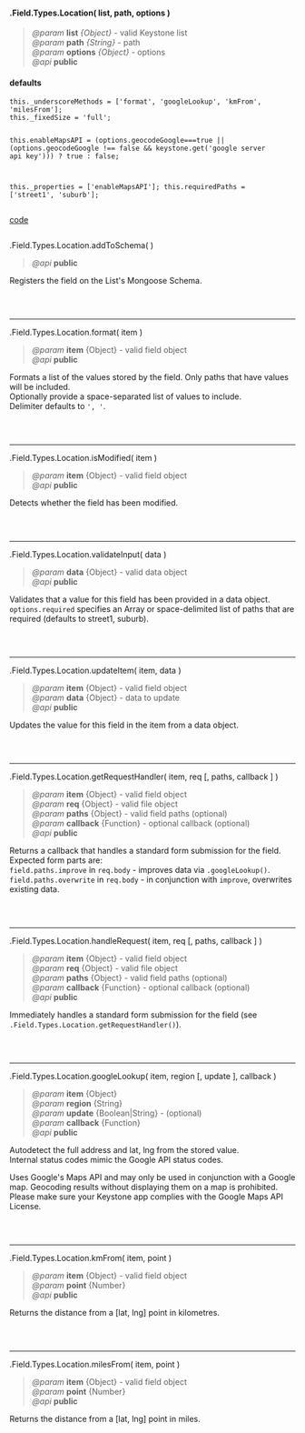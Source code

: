 #### .Field.Types.Location( list, path, options )  
> *@param* **list** _{Object}_  - valid Keystone list   
> *@param* **path** _{String}_  - path   
> *@param* **options** _{Object}_  - options   
> *@api* **public**  

<div class="code-header"> <h4>defaults</h4></div><pre class=" language-javascript"><code class="language-javascript">this._underscoreMethods = ['format', 'googleLookup', 'kmFrom', 'milesFrom'];
this._fixedSize = 'full';

this.enableMapsAPI = (options.geocodeGoogle===true || (options.geocodeGoogle !== false && keystone.get('google server api key'))) ? true : false;

this._properties = ['enableMapsAPI'];
this.requiredPaths = ['street1', 'suburb'];</code></pre>

<div class="code-header addGitHubLink" data-file="lib/fieldTypes/location.js"> <a href="#" class="loadCode"> code</a></div><pre class=" language-javascript hideCode api"></pre> 

<span class="subMethod"> .Field.Types.Location.addToSchema(  ) </span>  
> *@api* **public**     

Registers the field on the List's Mongoose Schema.  
<div class="code-header addGitHubLink" data-file="lib/fieldTypes/location.js#L62-L138"> &nbsp;</div><pre class=" language-javascript hideCode api"></pre> 

---

<span class="subMethod"> .Field.Types.Location.format( item ) </span>  
> *@param* **item** {Object} - valid field object   
> *@api* **public**     

Formats a list of the values stored by the field. Only paths that have values will be included.  
Optionally provide a space-separated list of values to include.  
Delimiter defaults to `', '`.

<div class="code-header addGitHubLink" data-file="lib/fieldTypes/location.js#L141-L166"> &nbsp;</div><pre class=" language-javascript hideCode api"></pre> 

---
<span class="subMethod"> .Field.Types.Location.isModified( item ) </span> 
> *@param* **item** {Object} - valid field object   
> *@api* **public**    

Detects whether the field has been modified.  

<div class="code-header addGitHubLink" data-file="lib/fieldTypes/location.js#L169-L185">&nbsp; </div><pre class=" language-javascript hideCode api"></pre> 

---
<span class="subMethod"> .Field.Types.Location.validateInput( data )  </span> 
> *@param* **data** {Object} - valid data object  
> *@api* **public**   
  
Validates that a value for this field has been provided in a data object.  
`options.required` specifies an Array or space-delimited list of paths that are required (defaults to street1, suburb).  

<div class="code-header addGitHubLink" data-file="lib/fieldTypes/location.js#L188-L230"> &nbsp;</div><pre class=" language-javascript hideCode api"></pre> 


---
<span class="subMethod"> .Field.Types.Location.updateItem( item, data )  </span> 
> *@param* **item** {Object} - valid field object  
> *@param* **data** {Object} - data to update  
> *@api* **public**  

Updates the value for this field in the item from a data object.

<div class="code-header addGitHubLink" data-file="lib/fieldTypes/location.js#L233-L293"> &nbsp;</div><pre class=" language-javascript hideCode api"></pre> 

---
<span class="subMethod"> .Field.Types.Location.getRequestHandler( item, req [, paths, callback ] )  </span>
> *@param* **item** {Object} - valid field object  
> *@param* **req** {Object} - valid file object  
> *@param* **paths** {Object} - valid field paths (optional)  
> *@param* **callback** {Function} - optional callback (optional)  
> *@api* **public**  

Returns a callback that handles a standard form submission for the field.  
Expected form parts are:  
`field.paths.improve` in `req.body` - improves data via `.googleLookup()`.  
`field.paths.overwrite` in `req.body` - in conjunction with `improve`, overwrites existing data.   
<div class="code-header addGitHubLink" data-file="lib/fieldTypes/location.js#L296-L333">&nbsp; </div><pre class=" language-javascript hideCode api"></pre> 

---
<span class="subMethod"> .Field.Types.Location.handleRequest( item, req [, paths, callback ] )  </span> 
> *@param* **item** {Object} - valid field object  
> *@param* **req** {Object} - valid file object  
> *@param* **paths** {Object} - valid field paths (optional)  
> *@param* **callback** {Function} - optional callback (optional)  
> *@api* **public**  

Immediately handles a standard form submission for the field (see `.Field.Types.Location.getRequestHandler()`).  

<div class="code-header addGitHubLink" data-file="lib/fieldTypes/location.js#L336-L344"> &nbsp;</div><pre class=" language-javascript hideCode api"></pre>

---
<span class="subMethod"> .Field.Types.Location.googleLookup( item, region [, update ], callback )  </span> 
> *@param* **item** {Object}   
> *@param* **region** {String}  
> *@param* **update** {Boolean|String} -  (optional)  
> *@param* **callback** {Function}   
> *@api* **public**  

Autodetect the full address and lat, lng from the stored value.  
Internal status codes mimic the Google API status codes.
<p class="caution-note">Uses Google's Maps API and may only be used in conjunction with a Google map.   
Geocoding results without displaying them on a map is prohibited.  
Please make sure your Keystone app complies with the Google Maps API License. </p>
  

<div class="code-header addGitHubLink" data-file="lib/fieldTypes/location.js#L336-L344"> &nbsp;</div><pre class=" language-javascript hideCode api"></pre>

---
<span class="subMethod"> .Field.Types.Location.kmFrom( item, point )  </span> 
> *@param* **item** {Object} - valid field object  
> *@param* **point** {Number}  
> *@api* **public**  

Returns the distance from a [lat, lng] point in kilometres.   

<div class="code-header addGitHubLink" data-file="lib/fieldTypes/location.js#L529-L537"> &nbsp;</div><pre class=" language-javascript hideCode api"></pre>


---
<span class="subMethod"> .Field.Types.Location.milesFrom( item, point )  </span> 
> *@param* **item** {Object} - valid field object  
> *@param* **point** {Number}  
> *@api* **public**  

Returns the distance from a [lat, lng] point in miles.   

<div class="code-header addGitHubLink" data-file="lib/fieldTypes/location.js#L540-L548"> &nbsp;</div><pre class=" language-javascript hideCode api"></pre>

